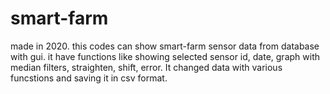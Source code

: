 # smart-farm
 made in 2020. this codes can show smart-farm sensor data from database with gui. it have functions like showing selected sensor id, date, graph with median filters, straighten, shift, error. It changed data with various funcstions and saving it in csv format.
